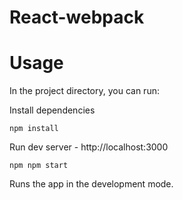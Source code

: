 # React-webpack

# Usage

In the project directory, you can run:

Install dependencies

```
npm install
```

Run dev server - http://localhost:3000

```
npm npm start
```

Runs the app in the development mode.<br />

